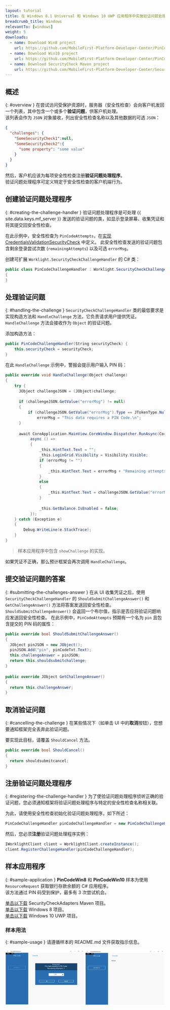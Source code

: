 ```yaml
---
layout: tutorial
title: 在 Windows 8.1 Universal 和 Windows 10 UWP 应用程序中实施验证问题处理程序
breadcrumb_title: Windows
relevantTo: [windows]
weight: 5
downloads:
  - name: Download Win8 project
    url: https://github.com/MobileFirst-Platform-Developer-Center/PinCodeWin8/tree/release80
  - name: Download Win10 project
    url: https://github.com/MobileFirst-Platform-Developer-Center/PinCodeWin10/tree/release80
  - name: Download SecurityCheck Maven project
    url: https://github.com/MobileFirst-Platform-Developer-Center/SecurityCheckAdapters/tree/release80
---
```

<!-- NLS_CHARSET=UTF-8 -->
## 概述
{: #overview }
在尝试访问受保护资源时，服务器（安全性检查）会向客户机发回一个列表，其中包含一个或多个**验证问题**，供客户机处理。  
该列表会作为 `JSON` 对象接收，列出安全性检查名称以及其他数据的可选 `JSON`：

```json
{
  "challenges": {
    "SomeSecurityCheck1":null,
    "SomeSecurityCheck2":{
      "some property": "some value"
    }
  }
}
```

然后，客户机应该为每项安全性检查注册**验证问题处理程序**。  
验证问题处理程序可定义特定于安全性检查的客户机端行为。

## 创建验证问题处理程序
{: #creating-the-challenge-handler }
验证问题处理程序是可处理 {{ site.data.keys.mf_server }} 发送的验证问题的类，如显示登录屏幕、收集凭证和将其提交回安全性检查。

在此示例中，安全性检查为 `PinCodeAttempts`，在[实现 CredentialsValidationSecurityCheck](../security-check) 中定义。 此安全性检查发送的验证问题包含剩余登录尝试次数 (`remainingAttempts`) 以及可选 `errorMsg`。

创建可扩展 `Worklight.SecurityCheckChallengeHandler` 的 C# 类：

```csharp
public class PinCodeChallengeHandler : Worklight.SecurityCheckChallengeHandler
{
}
```

## 处理验证问题
{: #handling-the-challenge }
`SecurityCheckChallengeHandler` 类的最低要求是实现构造方法和 `HandleChallenge` 方法，它负责请求用户提供凭证。 `HandleChallenge` 方法会接收作为 `Object` 的验证问题。

添加构造方法：

```csharp
public PinCodeChallengeHandler(String securityCheck) {
    this.securityCheck = securityCheck;
}
```

在此 `HandleChallenge` 示例中，警报会提示用户输入 PIN 码：

```csharp
public override void HandleChallenge(Object challenge)
{
    try {
      JObject challengeJSON = (JObject)challenge;

      if (challengeJSON.GetValue("errorMsg") != null)
      {
          if (challengeJSON.GetValue("errorMsg").Type == JTokenType.Null)
              errorMsg = "This data requires a PIN Code.\n";
      }

      await CoreApplication.MainView.CoreWindow.Dispatcher.RunAsync(CoreDispatcherPriority.Normal,
           async () =>
           {
               _this.HintText.Text = "";
               _this.LoginGrid.Visibility = Visibility.Visible;
               if (errorMsg != "")
               {
                   _this.HintText.Text = errorMsg + "Remaining attempts: " + challengeJSON.GetValue("remainingAttempts");
               }
               else
               {
                   _this.HintText.Text = challengeJSON.GetValue("errorMsg") + "\n" + "Remaining attempts: " + challengeJSON.GetValue("remainingAttempts");
               }

               _this.GetBalance.IsEnabled = false;
           });
    } catch (Exception e)
    {
        Debug.WriteLine(e.StackTrace);
    }
}
```

> 样本应用程序中包含 `showChallenge` 的实现。

如果凭证不正确，那么预计框架会再次调用 `HandleChallenge`。

## 提交验证问题的答案
{: #submitting-the-challenges-answer }
在从 UI 收集凭证之后，使用 `SecurityCheckChallengeHandler` 的 `ShouldSubmitChallengeAnswer()` 和 `GetChallengeAnswer()` 方法将答案发送回安全性检查。 `ShouldSubmitChallengeAnswer()` 会返回一个布尔值，指示是否应将验证问题响应发送回安全性检查。 在此示例中，`PinCodeAttempts` 预期有一个名为 `pin` 且包含提交的 PIN 码的属性：

```csharp
public override bool ShouldSubmitChallengeAnswer()
{
  JObject pinJSON = new JObject();
  pinJSON.Add("pin", pinCodeTxt.Text);
  this.challengeAnswer = pinJSON;
  return this.shouldsubmitchallenge;
}

public override JObject GetChallengeAnswer()
{
  return this.challengeAnswer;
}

```

## 取消验证问题
{: #cancelling-the-challenge }
在某些情况下（如单击 UI 中的**取消**按钮），您想要通知框架完全丢弃此验证问题。

要实现此目标，请覆盖 `ShouldCancel` 方法。


```csharp
public override bool ShouldCancel()
{
  return shouldsubmitcancel;
}
```

## 注册验证问题处理程序
{: #registering-the-challenge-handler }
为了使验证问题处理程序侦听正确的验证问题，您必须通知框架将验证问题处理程序与特定的安全性检查名称相关联。

为此，请使用安全性检查初始化验证问题处理程序，如下所述：

```csharp
PinCodeChallengeHandler pinCodeChallengeHandler = new PinCodeChallengeHandler("PinCodeAttempts");
```

然后，您必须**注册**验证问题处理程序实例：

```csharp
IWorklightClient client = WorklightClient.createInstance();
client.RegisterChallengeHandler(pinCodeChallengeHandler);
```

## 样本应用程序
{: #sample-application }
**PinCodeWin8** 和 **PinCodeWin10** 样本为使用 `ResourceRequest` 获取银行存款余额的 C# 应用程序。  
该方法通过 PIN 码受到保护，最多有 3 次尝试机会。

[单击以下载](https://github.com/MobileFirst-Platform-Developer-Center/SecurityCheckAdapters/tree/release80) SecurityCheckAdapters Maven 项目。  
[单击以下载](https://github.com/MobileFirst-Platform-Developer-Center/PinCodeWin8/tree/release80) Windows 8 项目。  
[单击以下载](https://github.com/MobileFirst-Platform-Developer-Center/PinCodeWin10/tree/release80) Windows 10 UWP 项目。

### 样本用法
{: #sample-usage }
请遵循样本的 README.md 文件获取指示信息。

![样本应用程序](sample-application.png)   
